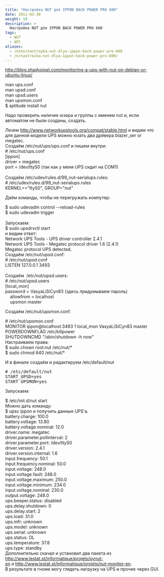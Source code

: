 ```yaml
---
title: "Настройка NUT для IPPON BACK POWER PRO 600"
date: 2011-03-30
weight: 10
description: >
  Настройка NUT для IPPON BACK POWER PRO 600
tags:
  - NUT
  - APC
aliases:
  - /note/nastroyka-nut-dlya-ippon-back-power-pro-600
  - /n/nastroika-nut-dlya-ippon-back-power-pro-600/
---
```


<p><a href="http://blog.shadypixel.com/monitoring-a-ups-with-nut-on-debian-or-ubuntu-linux/">http://blog.shadypixel.com/monitoring-a-ups-with-nut-on-debian-or-ubuntu-linux/</a></p>
<div>man ups.conf</div>
<div>man upsd.conf</div>
<div>man upsd.users</div>
<div>man upsmon.conf</div>
<div>$ aptitude install nut</div>
<p>Надо проверить наличие юзера и группы с именем nut и, если автоматом не были созданы, создать.</p>
<div>Лезем <a href="http://www.networkupstools.org/compat/stable.html">http://www.networkupstools.org/compat/stable.html</a> и видим что для данной модели UPS можно юзать два дрйвера blazer_ser or megatec.<br />Создаём /etc/nut/ups/ups.conf и пишем внутри:
<div># /etc/nut/ups.conf</div>
<div>
<div>[ippon]</div>
<div>driver = megatec</div>
<div>port = /dev/ttyS0 (так как у меня UPS сидит на COM1)</div>
<div> </div>
<div>Создаём /etc/udev/rules.d/99_nut-serialups.rules:</div>
<div># /etc/udev/rules.d/99_nut-serialups.rules</div>
</div>
<div>
<div>KERNEL=="ttyS0", GROUP="nut"</div>
<p>Даём команды, чтобы не перегружать компутер:</p>
<div>$ sudo udevadm control --reload-rules<br />$ sudo udevadm trigger</div>
</div>
<div> </div>
<div>Запускаем:</div>
<div>$ sudo upsdrvctl start<br />и видим ответ:</div>
<div>
<div>Network UPS Tools - UPS driver controller 2.4.1</div>
<div>Network UPS Tools - Megatec protocol driver 1.6 (2.4.1)</div>
<div>Megatec protocol UPS detected.</div>
</div>
<div>Создаём /etc/nut/upsd.conf:</div>
<div># /etc/nut/upsd.conf</div>
</div>
<div>LISTEN 127.0.0.1 3493</div>
<div> </div>
<div>
<div>Создаём  /etc/nut/upsd.users:</div>
<div># /etc/nut/upsd.users</div>
<div>[local_mon]</div>
<div>password = VasyaLiSiCyn83 (здесь придумываем пароль)</div>
<div>    allowfrom = localhost</div>
<div>    upsmon master</div>
<p>Создаём /etc/nut/upsmon.conf:</p>
</div>
<div># /etc/nut/upsmon.conf</div>
<div>MONITOR ippon@localhost:3493 1 local_mon VasyaLiSiCyn83 master</div>
<div>POWERDOWNFLAG /etc/killpower</div>
<div>SHUTDOWNCMD "/sbin/shutdown -h now" </div>
<div>Настраиваем права:</div>
<div>$ sudo chown root:nut /etc/nut/*<br />$ sudo chmod 640 /etc/nut/*</div>
<p>И в финале создаём и редактируем /etc/default/nut</p>
<div>
<pre># /etc/default/nut
START_UPSD=yes
START_UPSMON=yes 
</pre>
<p>Запускаем:</p>
</div>
<div>$ /etc/init.d/nut start</div>
<div>Можно дать команду:</div>
<div>$ upsc ippon и получить данные UPS'а.</div>
<div>
<div>battery.charge: 100.0</div>
<div>battery.voltage: 13.80</div>
<div>battery.voltage.nominal: 12.0</div>
<div>driver.name: megatec</div>
<div>driver.parameter.pollinterval: 2</div>
<div>driver.parameter.port: /dev/ttyS0</div>
<div>driver.version: 2.4.1</div>
<div>driver.version.internal: 1.6</div>
<div>input.frequency: 50.1</div>
<div>input.frequency.nominal: 50.0</div>
<div>input.voltage: 248.0</div>
<div>input.voltage.fault: 248.0</div>
<div>input.voltage.maximum: 250.0</div>
<div>input.voltage.minimum: 234.0</div>
<div>input.voltage.nominal: 230.0</div>
<div>output.voltage: 248.0</div>
<div>ups.beeper.status: disabled</div>
<div>ups.delay.shutdown: 0</div>
<div>ups.delay.start: 2</div>
<div>ups.load: 31.0</div>
<div>ups.mfr: unknown</div>
<div>ups.model: unknown</div>
<div>ups.serial: unknown</div>
<div>ups.status: OL</div>
<div>ups.temperature: 37.8</div>
<div>ups.type: standby</div>
</div>
<div>Дополнительно скачал и установил два пакета из </div>
<div><a href="http://www.lestat.st/informatique/projets/pynut-en">http://www.lestat.st/informatique/projets/pynut-en</a> и <a href="http://www.lestat.st/informatique/projets/nut-monitor-en">http://www.lestat.st/informatique/projets/nut-monitor-en</a>.</div>
<div>В результате в гноме могу глядеть нагрузку на UPS и прочее через GUI.</div>
